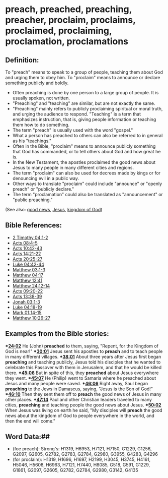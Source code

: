 # preach, preached, preaching, preacher, proclaim, proclaims, proclaimed, proclaiming, proclamation, proclamations #

## Definition: ##

To "preach" means to speak to a  group of people, teaching them about God and urging them to obey him.
To "proclaim" means to announce or declare something publicly and boldly.

 * Often preaching is done by one person to a large group of people. It is usually spoken, not written.
 * "Preaching" and "teaching" are similar, but are not exactly the same.
 * "Preaching" mainly refers to publicly proclaiming spiritual or moral truth, and urging the audience to respond. "Teaching" is a term that emphasizes instruction, that is, giving people information or teaching them how to do something.
 * The term "preach" is usually used with the word "gospel."
 * What a person has preached to others can also be referred to in general as his "teachings."
 * Often in the Bible, "proclaim" means to announce publicly something that God has commanded, or to tell others about God and how great he is.
* In the New Testament, the apostles proclaimed the good news about Jesus to many people in many different cities and regions.
* The term "proclaim" can also be used for decrees made by kings or for denouncing evil in a public way.
* Other ways to translate "proclaim" could include "announce" or "openly preach" or "publicly declare."
* The term "proclamation" could also be translated as "announcement" or "public preaching."

(See also: [good news](../other/goodnews.md), [Jesus](../other/jesus.md), [kingdom of God](../other/kingdomofgod.md))

## Bible References: ##

* [2 Timothy 04:1-2](rc://en/tn/help/2ti/04/01)
* [Acts 08:4-5](rc://en/tn/help/act/08/04)
* [Acts 10:42-43](rc://en/tn/help/act/10/42)
* [Acts 14:21-22](rc://en/tn/help/act/14/21)
* [Acts 20:25-27](rc://en/tn/help/act/20/25)
* [Luke 04:42-44](rc://en/tn/help/luk/04/42)
* [Matthew 03:1-3](rc://en/tn/help/mat/03/01)
* [Matthew 04:17](rc://en/tn/help/mat/04/17)
* [Matthew 12:41](rc://en/tn/help/mat/12/41)
* [Matthew 24:12-14](rc://en/tn/help/mat/24/12)
* [Acts 09:20-22](rc://en/tn/help/act/09/20)
* [Acts 13:38-39](rc://en/tn/help/act/13/38)
* [Jonah 03:1-3](rc://en/tn/help/jon/03/01)
* [Luke 04:18-19](rc://en/tn/help/luk/04/18)
* [Mark 01:14-15](rc://en/tn/help/mrk/01/14)
* [Matthew 10:26-27](rc://en/tn/help/mat/10/26)


## Examples from the Bible stories: ##

  __*[24:02](rc://en/tn/help/obs/24/02)__ He (John) __preached__ to them, saying, "Repent, for the Kingdom of God is near!"
  __*[30:01](rc://en/tn/help/obs/30/01)__ Jesus sent his apostles to __preach__ and to teach people in many different villages. 
  __*[38:01](rc://en/tn/help/obs/38/01)__ About three years after Jesus first began __preaching__ and teaching publicly, Jesus told his disciples that he wanted to celebrate this Passover with them in Jerusalem, and that he would be killed there.
  __*[45:06](rc://en/tn/help/obs/45/06)__ But in spite of this, they __preached__ about Jesus everywhere they went.
  __*[45:07](rc://en/tn/help/obs/45/07)__ He (Philip) went to Samaria where he preached about Jesus and many people were saved. 
  __*[46:06](rc://en/tn/help/obs/46/06)__ Right away, Saul began __preaching__ to the Jews in Damascus, saying, "Jesus is the Son of God!" 
  __*[46:10](rc://en/tn/help/obs/46/10)__ Then they sent them off to __preach__ the good news of Jesus in many other places. 
  __*[47:14](rc://en/tn/help/obs/47/14)__ Paul and other Christian leaders traveled to many cities, __preaching__ and teaching people the good news about Jesus. 
  __*[50:02](rc://en/tn/help/obs/50/02)__ When Jesus was living on earth he said, "My disciples will __preach__ the good news about the kingdom of God to people everywhere in the world, and then the end will come."

## Word Data:##

* (foe preach): Strong's: H1319, H6953, H7121, H7150, G1229, G1256, G2097, G2605, G2782, G2783, G2784, G2980, G3955, G4283, G4296
* (for proclaim): H1319, H1696, H1697, H2199, H3045, H3745, H4161, H5046, H5608, H6963, H7121, H7440, H8085, G518, G591, G1229, G1861, G2097, G2605, G2782, G2784, G2980, G3142, G4135

